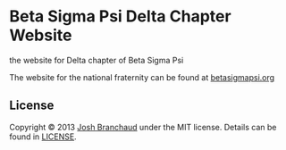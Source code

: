 # Beta Sigma Psi Delta Chapter Website

the website for Delta chapter of Beta Sigma Psi

The website for the national fraternity can be found at
[betasigmapsi.org](http://betasigmapsi.org)

## License

Copyright &copy; 2013
[Josh Branchaud](http://joshbranchaud.com)
under the MIT license. Details can be found in
[LICENSE](https://github.com/BetaSigmaPsi/delta-website/blob/master/LICENSE).
